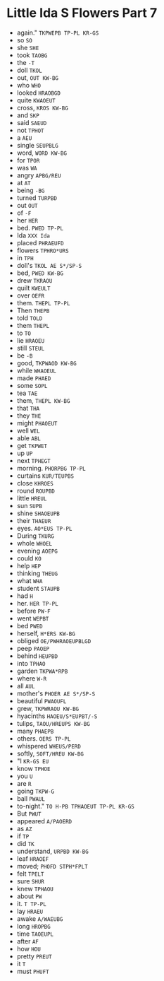 # Little Ida S Flowers Part 7

* again." `TKPWEPB TP-PL KR-GS`
* so `SO`
* she `SHE`
* took `TAOBG`
* the `-T`
* doll `TKOL`
* out, `OUT KW-BG`
* who `WHO`
* looked `HRAOBGD`
* quite `KWAOEUT`
* cross, `KROS KW-BG`
* and `SKP`
* said `SAEUD`
* not `TPHOT`
* a `AEU`
* single `SEUPBLG`
* word, `WORD KW-BG`
* for `TPOR`
* was `WA`
* angry `APBG/REU`
* at `AT`
* being `-BG`
* turned `TURPBD`
* out `OUT`
* of `-F`
* her `HER`
* bed. `PWED TP-PL`
* Ida `XXX Ida`
* placed `PHRAEUFD`
* flowers `TPHRO*URS`
* in `TPH`
* doll's `TKOL AE S*/SP-S`
* bed, `PWED KW-BG`
* drew `TKRAOU`
* quilt `KWEULT`
* over `OEFR`
* them. `THEPL TP-PL`
* Then `THEPB`
* told `TOLD`
* them `THEPL`
* to `TO`
* lie `HRAOEU`
* still `STEUL`
* be `-B`
* good, `TKPWAOD KW-BG`
* while `WHAOEUL`
* made `PHAED`
* some `SOPL`
* tea `TAE`
* them, `THEPL KW-BG`
* that `THA`
* they `THE`
* might `PHAOEUT`
* well `WEL`
* able `ABL`
* get `TKPWET`
* up `UP`
* next `TPHEGT`
* morning. `PHORPBG TP-PL`
* curtains `KUR/TEUPBS`
* close `KHROES`
* round `ROUPBD`
* little `HREUL`
* sun `SUPB`
* shine `SHAOEUPB`
* their `THAEUR`
* eyes. `AO*EUS TP-PL`
* During `TKURG`
* whole `WHOEL`
* evening `AOEPG`
* could `KO`
* help `HEP`
* thinking `THEUG`
* what `WHA`
* student `STAUPB`
* had `H`
* her. `HER TP-PL`
* before `PW-F`
* went `WEPBT`
* bed `PWED`
* herself, `H*ERS KW-BG`
* obliged `OE/PWHRAOEUPBLGD`
* peep `PAOEP`
* behind `HEUPBD`
* into `TPHAO`
* garden `TKPWA*RPB`
* where `W-R`
* all `AUL`
* mother's `PHOER AE S*/SP-S`
* beautiful `PWAOUFL`
* grew, `TKPWRAOU KW-BG`
* hyacinths `HAOEU/S*EUPBT/-S`
* tulips, `TAOU/HREUPS KW-BG`
* many `PHAEPB`
* others. `OERS TP-PL`
* whispered `WHEUS/PERD`
* softly, `SOFT/HREU KW-BG`
* "I `KR-GS EU`
* know `TPHOE`
* you `U`
* are `R`
* going `TKPW-G`
* ball `PWAUL`
* to-night." `TO H-PB TPHAOEUT TP-PL KR-GS`
* But `PWUT`
* appeared `A/PAOERD`
* as `AZ`
* if `TP`
* did `TK`
* understand, `URPBD KW-BG`
* leaf `HRAOEF`
* moved; `PHOFD STPH*FPLT`
* felt `TPELT`
* sure `SHUR`
* knew `TPHAOU`
* about `PW`
* it. `T TP-PL`
* lay `HRAEU`
* awake `A/WAEUBG`
* long `HROPBG`
* time `TAOEUPL`
* after `AF`
* how `HOU`
* pretty `PREUT`
* it `T`
* must `PHUFT`
